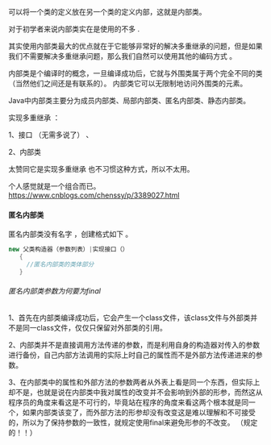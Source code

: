 可以将一个类的定义放在另一个类的定义内部，这就是内部类。

对于初学者来说内部类实在是使用的不多 .

其实使用内部类最大的优点就在于它能够非常好的解决多重继承的问题，但是如果我们不需要解决多重继承问题，那么我们自然可以使用其他的编码方式 。

内部类是个编译时的概念，一旦编译成功后，它就与外围类属于两个完全不同的类（当然他们之间还是有联系的）。
内部类它可以无限制地访问外围类的元素。

Java中内部类主要分为成员内部类、局部内部类、匿名内部类、静态内部类。


实现多重继承 ：

1、接口 （无需多说了） 、

2、内部类

太赞同它是实现多重继承 也不习惯这种方式，所以不太用。

个人感觉就是一个组合而已。
https://www.cnblogs.com/chenssy/p/3389027.html


#### 匿名内部类

 匿名内部类没有名字 ，创建格式如下 。
 ```java
 new 父类构造器（参数列表）|实现接口（）    
    {    
      //匿名内部类的类体部分    
    }  
 ```


###### 匿名内部类参数为何要为final
1、首先在内部类编译成功后，它会产生一个class文件，该class文件与外部类并不是同一class文件，仅仅只保留对外部类的引用。

2、内部类并不是直接调用方法传递的参数，而是利用自身的构造器对传入的参数进行备份，自己内部方法调用的实际上时自己的属性而不是外部方法传递进来的参数。

3、在内部类中的属性和外部方法的参数两者从外表上看是同一个东西，但实际上却不是，也就是说在内部类中我对属性的改变并不会影响到外部的形参，而然这从程序员的角度来看这是不可行的，毕竟站在程序的角度来看这两个根本就是同一个，如果内部类该变了，而外部方法的形参却没有改变这是难以理解和不可接受的，所以为了保持参数的一致性，就规定使用final来避免形参的不改变。 （规定的！！）
